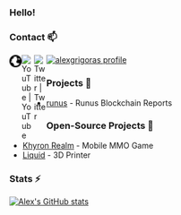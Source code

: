 ### Hello! 

### Contact 📫
[![alexgrigoras profile](https://img.shields.io/github/followers/alexgrigoras?label=Follow%20Me&style=flat-square)](https://github.com/alexgrigoras)
[<img align="left" alt="Portfolio" width="22px" src="https://raw.githubusercontent.com/iconic/open-iconic/master/svg/globe.svg" />][website]
[<img align="left" alt="YouTube | YouTube" width="22px" src="https://cdn.jsdelivr.net/npm/simple-icons@v3/icons/youtube.svg" />][youtube]
[<img align="left" alt="Twitter | Twitter" width="22px" src="https://cdn.jsdelivr.net/npm/simple-icons@v3/icons/twitter.svg" />][twitter]
<br/>

### Projects 🚧

- [runus](https://github.com/runus-inc) - Runus Blockchain Reports

### Open-Source Projects 🚧

- [Khyron Realm](https://github.com/khyron-realm) - Mobile MMO Game
- [Liquid](https://github.com/liquid-printer) - 3D Printer

### Stats ⚡

[![Alex's GitHub stats](https://github-readme-stats.vercel.app/api?username=alexgrigoras)](https://github.com/anuraghazra/github-readme-stats)

[website]: https://alexgrigoras.github.io/portfolio/
[youtube]: https://www.youtube.com/channel/UCidS-sTu3QhykD-KG7rjAUw
[twitter]: https://twitter.com/alexgrigoras0
